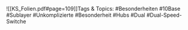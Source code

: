
![[KS_Folien.pdf#page=109]]Tags & Topics:
   #Besonderheiten
   #10Base
   #Sublayer
   #Unkomplizierte
   #Besonderheit
   #Hubs
   #Dual
   #Dual-Speed-Switche